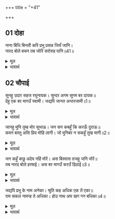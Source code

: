 +++
title = "+41"

+++


## 01 दोहा
नाना बिधि बिनती करि प्रभु प्रसन्न जियँ जानि।  
नारद बोले बचन तब जोरि सरोरुह पानि॥41॥  

<details><summary>मूल</summary>

नाना बिधि बिनती करि प्रभु प्रसन्न जियँ जानि।  
नारद बोले बचन तब जोरि सरोरुह पानि॥41॥  
</details>

<details><summary>भावार्थ</summary>

 बहुत प्रकार से विनती करके और प्रभु को मन में प्रसन्न जानकर तब नारदजी कमल के समान हाथों को जोडकर वचन बोले-॥41॥  
</details>





## 02 चौपाई
सुनहु उदार सहज रघुनायक। सुन्दर अगम सुगम बर दायक॥  
देहु एक बर मागउँ स्वामी। जद्यपि जानत अन्तरजामी॥1॥  

<details><summary>मूल</summary>

सुनहु उदार सहज रघुनायक। सुन्दर अगम सुगम बर दायक॥  
देहु एक बर मागउँ स्वामी। जद्यपि जानत अन्तरजामी॥1॥  
</details>

<details><summary>भावार्थ</summary>

 हे स्वभाव से ही उदार श्री रघुनाथजी! सुनिए। आप सुन्दर अगम और सुगम वर के देने वाले हैं। हे स्वामी! मैं एक वर माँगता हूँ, वह मुझे दीजिए, यद्यपि आप अन्तर्यामी होने के नाते सब जानते ही हैं॥1॥  
</details>

जानहु मुनि तुम्ह मोर सुभाऊ। जन सन कबहुँ कि करऊँ दुराऊ॥  
कवन बस्तु असि प्रिय मोहि लागी। जो मुनिबर न सकहुँ तुम्ह मागी॥2॥  

<details><summary>मूल</summary>

जानहु मुनि तुम्ह मोर सुभाऊ। जन सन कबहुँ कि करऊँ दुराऊ॥  
कवन बस्तु असि प्रिय मोहि लागी। जो मुनिबर न सकहुँ तुम्ह मागी॥2॥  
</details>

<details><summary>भावार्थ</summary>

 (श्री रामजी ने कहा-) हे मुनि! तुम मेरा स्वभाव जानते ही हो। क्या मैं अपने भक्तों से कभी कुछ छिपाव करता हूँ? मुझे ऐसी कौन सी वस्तु प्रिय लगती है, जिसे हे मुनिश्रेष्ठ! तुम नहीं माँग सकते?॥2॥  
</details>

जन कहुँ कछु अदेय नहिं मोरें। अस बिस्वास तजहु जनि भोरें॥  
तब नारद बोले हरषाई। अस बर मागउँ करउँ ढिठाई॥3॥  

<details><summary>मूल</summary>

जन कहुँ कछु अदेय नहिं मोरें। अस बिस्वास तजहु जनि भोरें॥  
तब नारद बोले हरषाई। अस बर मागउँ करउँ ढिठाई॥3॥  
</details>

<details><summary>भावार्थ</summary>

 मुझे भक्त के लिए कुछ भी अदेय नहीं है। ऐसा विश्वास भूलकर भी मत छोडो। तब नारदजी हर्षित होकर बोले- मैं ऐसा वर माँगता हूँ, यह धृष्टता करता हूँ-॥3॥  
</details>

जद्यपि प्रभु के नाम अनेका। श्रुति कह अधिक एक तें एका॥  
राम सकल नामन्ह ते अधिका। होउ नाथ अघ खग गन बधिका॥4॥  

<details><summary>मूल</summary>

जद्यपि प्रभु के नाम अनेका। श्रुति कह अधिक एक तें एका॥  
राम सकल नामन्ह ते अधिका। होउ नाथ अघ खग गन बधिका॥4॥  
</details>

<details><summary>भावार्थ</summary>

 यद्यपि प्रभु के अनेकों नाम हैं और वेद कहते हैं कि वे सब एक से एक बढकर हैं, तो भी हे नाथ! रामनाम सब नामों से बढकर हो और पाप रूपी पक्षियों के समूह के लिए यह वधिक के समान हो॥4॥  
</details>

<div class="audioEmbed"  caption="AIR-वाचनम्" src="https://archive
.org/download/rAmcharitmAnas-AIR/EPI-263.mp3"></div>
